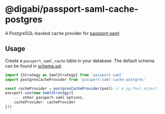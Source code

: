 # @digabi/passport-saml-cache-postgres

A PostgreSQL-backed cache provider for [passport-saml](https://github.com/node-saml/passport-saml)

## Usage

Create a `passport_saml_cache` table in your database. The default schema can be found in [schema.sql](schema.sql).

```typescript
import {Strategy as SamlStrategy} from 'passport-saml'
import postgresCacheProvider from 'passport-saml-cache-postgres'

const cacheProvider = postgresCacheProvider(pool) // A pg.Pool object for your desired database.
passport.use(new SamlStrategy({
    ... other passport-saml options,
    cacheProvider: cacheProvider
}))
```

